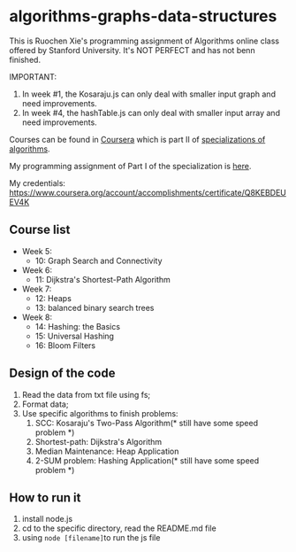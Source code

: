 # algorithms-graphs-data-structures

This is Ruochen Xie's programming assignment of Algorithms online class offered by Stanford University. It's NOT PERFECT and has not benn finished.

IMPORTANT:
1. In week #1, the Kosaraju.js can only deal with smaller input graph and need improvements.
2. In week #4, the hashTable.js can only deal with smaller input array and need improvements.

Courses can be found in [Coursera](https://www.coursera.org/learn/algorithms-graphs-data-structures) which is part II of [specializations of algorithms](https://www.coursera.org/specializations/algorithms).

My programming assignment of Part I of the specialization is [here](https://github.com/RuoChen95/algorithms-divide-conquer).

My credentials: https://www.coursera.org/account/accomplishments/certificate/Q8KEBDEUEV4K

## Course list

- Week 5:
  - 10: Graph Search and Connectivity
- Week 6:
  - 11: Dijkstra's Shortest-Path Algorithm
- Week 7:
  - 12: Heaps
  - 13: balanced binary search trees
- Week 8:
  - 14: Hashing: the Basics
  - 15: Universal Hashing
  - 16: Bloom Filters

## Design of the code
1. Read the data from txt file using fs;
2. Format data;
3. Use specific algorithms to finish problems:
    1. SCC: Kosaraju's Two-Pass Algorithm(* still have some speed problem *)
    2. Shortest-path: Dijkstra's Algorithm
    3. Median Maintenance: Heap Application
    4. 2-SUM problem: Hashing Application(* still have some speed problem *)

## How to run it
1. install node.js
2. cd to the specific directory, read the README.md file
3. using `node [filename]`to run the js file